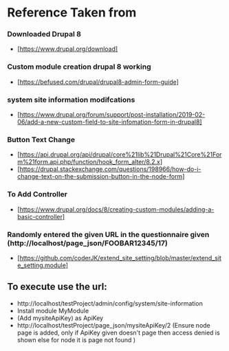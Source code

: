 # Reference Taken from

### Downloaded Drupal 8
* [https://www.drupal.org/download]


### Custom module creation drupal 8 working
* [https://befused.com/drupal/drupal8-admin-form-guide]



### system site information modifcations
* [https://www.drupal.org/forum/support/post-installation/2019-02-06/add-a-new-custom-field-to-site-infomation-form-in-drupal8]

### Button Text Change
* [https://api.drupal.org/api/drupal/core%21lib%21Drupal%21Core%21Form%21form.api.php/function/hook_form_alter/8.2.x]
* [https://drupal.stackexchange.com/questions/198966/how-do-i-change-text-on-the-submission-button-in-the-node-form]


### To Add Controller
* [https://www.drupal.org/docs/8/creating-custom-modules/adding-a-basic-controller]

### Randomly entered the given URL in the questionnaire given (http://localhost/page_json/FOOBAR12345/17)
* [https://github.com/coderJK/extend_site_setting/blob/master/extend_site_setting.module]

## To execute use the url:
* http://localhost/testProject/admin/config/system/site-information
* Install module MyModule
* (Add mysiteApiKey) as ApiKey
* http://localhost/testProject/page_json/mysiteApiKey/2 (Ensure node page is added, only if ApiKey given doesn't page then access denied is shown else for node it is page not found )
